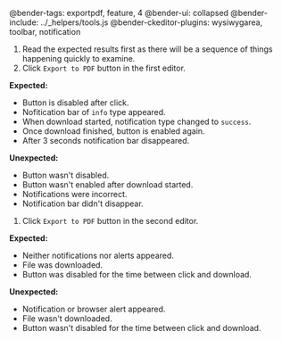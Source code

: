 @bender-tags: exportpdf, feature, 4
@bender-ui: collapsed
@bender-include: ../_helpers/tools.js
@bender-ckeditor-plugins: wysiwygarea, toolbar, notification

1. Read the expected results first as there will be a sequence of things
   happening quickly to examine.
1. Click `Export to PDF` button in the first editor.

**Expected:**

* Button is disabled after click.
* Nofitication bar of `info` type appeared.
* When download started, notification type changed to `success`.
* Once download finished, button is enabled again.
* After 3 seconds notification bar disappeared.

**Unexpected:**

* Button wasn't disabled.
* Button wasn't enabled after download started.
* Notifications were incorrect.
* Notification bar didn't disappear.

1. Click `Export to PDF` button in the second editor.

**Expected:**

* Neither notifications nor alerts appeared.
* File was downloaded.
* Button was disabled for the time between click and download.

**Unexpected:**

* Notification or browser alert appeared.
* File wasn't downloaded.
* Button wasn't disabled for the time between click and download.
